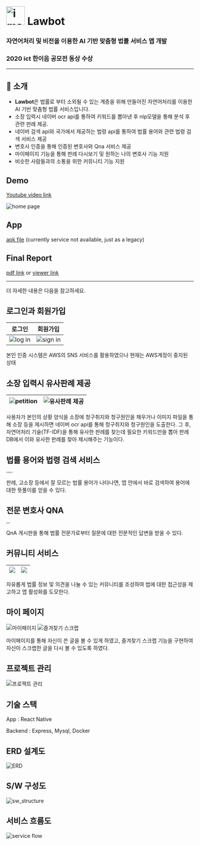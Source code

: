 # <img width="50" alt="image" src="./imgs/law_color.png"> Lawbot 

### 자연어처리 및 비전을 이용한 AI 기반 맞춤형 법률 서비스 앱 개발 

### 2020 ict 한이음 공모전 동상 수상

---

## 📣 소개

- **Lawbot**은 법률로 부터 소외될 수 있는 계층을 위해 만들어진 자연어처리를 이용한 AI 기반 맞춤형 법률 서비스입니다.
- 소장 입력시 네이버 ocr api를 통하여 키워드를 뽑아낸 후 nlp모델을 통해 분석 후 관련 판례 제공.
- 네이버 검색 api와 국가에서 제공하는 법령 api를 통하여 법률 용어와 관련 법령 검색 서비스 제공
- 변호사 인증을 통해 인증된 변호사와 Qna 서비스 제공
- 마이페이지 기능을 통해 판례 다시보기 및 원하는 나의 변호사 기능 지원
- 비슷한 사람들과의 소통을 위한 커뮤니티 기능 지원

## Demo

[Youtube video link](https://youtu.be/iHc02hxnq-M)

![home page](./imgs/home.png)

## App

[apk file](https://drive.google.com/file/d/1mdvdv0vexwYidwanG-KKhPva_8KTmlZZ/view?usp=sharing) (currently service not available, just as a legacy)

## Final Report 

[pdf link](https://github.com/lylajeon/Lawbot/blob/frontendMobile/final_report.pdf) or [viewer link](https://www.hanium.or.kr/html/skin/doc.html?fn=20200915101010510.hwp&rs=/html/synap)



---

더 자세한 내용은 다음을 참고하세요.

## 로그인과 회원가입

| 로그인                      | 회원가입                      |
| --------------------------- | ----------------------------- |
| ![log in](./imgs/login.png) | ![sign in](./imgs/signin.png) |

본인 인증 시스템은 AWS의 SNS 서비스를 활용하였으나 현재는 AWS계정이 중지된 상태

## 소장 입력시 유사판례 제공

| <img src="./imgs/written_petition.png" alt="petition"  /> | <img src="./imgs/similar_analysis.png" alt="유사판례 제공"  /> |
| --------------------------------------------------------- | ------------------------------------------------------------ |

사용자가 본인의 상황 양식을 소장에 청구취지와 청구원인을 채우거나 이미지 파일을 통해 소장 등을 제시하면 네이버 ocr api를 통해 청구취지와 청구원인을 도출한다. 그 후, 자연어처리 기술(TF-IDF)을 통해 유사한 판례를 찾는데 필요한 키워드만을 뽑아 판례 DB에서 이와 유사한 판례를 찾아 제시해주는 기능이다.

## 법률 용어와 법령 검색 서비스

<img src="./imgs/dictionary.png" alt="법령용어" style="zoom: 25%;" />

판례, 고소장 등에서 잘 모르는 법률 용어가 나타나면, 앱 안에서 바로 검색하여 용어에 대한 뜻풀이를 얻을 수 있다.

## 전문 변호사 QNA

<img src="./imgs/qna.png" alt="qna" style="zoom: 25%;" />

QnA 게시판을 통해 법률 전문가로부터 질문에 대한 전문적인 답변을 받을 수 있다.

## 커뮤니티 서비스

| ![](./imgs/qna_home.png) | ![](./imgs/new_text.png) |
| ------------------------ | ------------------------ |

자유롭게 법률 정보 및 의견을 나눌 수 있는 커뮤니티를 조성하여 법에 대한 접근성을 제고하고 앱 활성화를 도모한다.

## 마이 페이지

![마이페이지](http://15.164.245.11:8080/file/%E1%84%89%E1%85%B3%E1%84%8F%E1%85%B3%E1%84%85%E1%85%B5%E1%86%AB%E1%84%89%E1%85%A3%E1%86%BA%202021-01-17%20%E1%84%8B%E1%85%A9%E1%84%92%E1%85%AE%204.56.55.png)
![즐겨찾기 스크랩](http://15.164.245.11:8080/file/%E1%84%89%E1%85%B3%E1%84%8F%E1%85%B3%E1%84%85%E1%85%B5%E1%86%AB%E1%84%89%E1%85%A3%E1%86%BA%202021-01-17%20%E1%84%8B%E1%85%A9%E1%84%92%E1%85%AE%204.54.49.png)

마이페이지를 통해 자신이 쓴 글을 볼 수 있게 하였고, 즐겨찾기 스크랩 기능을 구현하여 자신이 스크랩한 글을 다시 볼 수 있도록 하였다. 

## 프로젝트 관리

![프로젝트 관리](./imgs/project_manage.png)

## 기술 스택

App : React Native

Backend : Express, Mysql, Docker

## ERD 설계도

![ERD](./imgs/db.png)

## S/W 구성도

![sw_structure](./imgs/sw_structure.png)

## 서비스 흐름도 

![service flow](./imgs/service.png)

